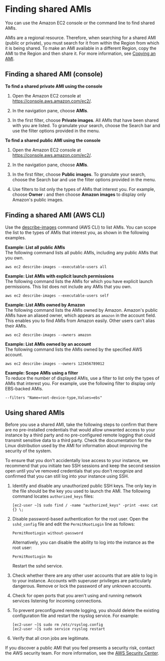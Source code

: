 # Finding shared AMIs<a name="usingsharedamis-finding"></a>

You can use the Amazon EC2 console or the command line to find shared AMIs\. 

AMIs are a regional resource\. Therefore, when searching for a shared AMI \(public or private\), you must search for it from within the Region from which it is being shared\. To make an AMI available in a different Region, copy the AMI to the Region and then share it\. For more information, see [Copying an AMI](https://docs.aws.amazon.com/AWSEC2/latest/UserGuide/CopyingAMIs.html)\.

## Finding a shared AMI \(console\)<a name="usingsharedamis-finding-console"></a>

**To find a shared private AMI using the console**

1. Open the Amazon EC2 console at [https://console\.aws\.amazon\.com/ec2/](https://console.aws.amazon.com/ec2/)\.

1. In the navigation pane, choose **AMIs**\. 

1. In the first filter, choose **Private images**\. All AMIs that have been shared with you are listed\. To granulate your search, choose the Search bar and use the filter options provided in the menu\.

**To find a shared public AMI using the console**

1. Open the Amazon EC2 console at [https://console\.aws\.amazon\.com/ec2/](https://console.aws.amazon.com/ec2/)\.

1. In the navigation pane, choose **AMIs**\.

1. In the first filter, choose **Public images**\. To granulate your search, choose the Search bar and use the filter options provided in the menu\.

1. Use filters to list only the types of AMIs that interest you\. For example, choose **Owner :** and then choose **Amazon images** to display only Amazon's public images\.

## Finding a shared AMI \(AWS CLI\)<a name="usingsharedamis-finding-cli"></a>

Use the [describe\-images](https://docs.aws.amazon.com/cli/latest/reference/ec2/describe-images.html) command \(AWS CLI\) to list AMIs\. You can scope the list to the types of AMIs that interest you, as shown in the following examples\.

**Example: List all public AMIs**  
The following command lists all public AMIs, including any public AMIs that you own\.

```
aws ec2 describe-images --executable-users all
```

**Example: List AMIs with explicit launch permissions**  
The following command lists the AMIs for which you have explicit launch permissions\. This list does not include any AMIs that you own\.

```
aws ec2 describe-images --executable-users self
```

**Example: List AMIs owned by Amazon**  
The following command lists the AMIs owned by Amazon\. Amazon's public AMIs have an aliased owner, which appears as `amazon` in the account field\. This enables you to find AMIs from Amazon easily\. Other users can't alias their AMIs\.

```
aws ec2 describe-images --owners amazon
```

**Example: List AMIs owned by an account**  
The following command lists the AMIs owned by the specified AWS account\.

```
aws ec2 describe-images --owners 123456789012
```

**Example: Scope AMIs using a filter**  
To reduce the number of displayed AMIs, use a filter to list only the types of AMIs that interest you\. For example, use the following filter to display only EBS\-backed AMIs\.

```
--filters "Name=root-device-type,Values=ebs"
```

## Using shared AMIs<a name="usingsharedamis-confirm"></a>

Before you use a shared AMI, take the following steps to confirm that there are no pre\-installed credentials that would allow unwanted access to your instance by a third party and no pre\-configured remote logging that could transmit sensitive data to a third party\. Check the documentation for the Linux distribution used by the AMI for information about improving the security of the system\.

To ensure that you don't accidentally lose access to your instance, we recommend that you initiate two SSH sessions and keep the second session open until you've removed credentials that you don't recognize and confirmed that you can still log into your instance using SSH\.

1. Identify and disable any unauthorized public SSH keys\. The only key in the file should be the key you used to launch the AMI\. The following command locates `authorized_keys` files:

   ```
   [ec2-user ~]$ sudo find / -name "authorized_keys" -print -exec cat {} \;
   ```

1. Disable password\-based authentication for the root user\. Open the `sshd_config` file and edit the `PermitRootLogin` line as follows:

   ```
   PermitRootLogin without-password
   ```

   Alternatively, you can disable the ability to log into the instance as the root user:

   ```
   PermitRootLogin No
   ```

   Restart the sshd service\.

1. Check whether there are any other user accounts that are able to log in to your instance\. Accounts with superuser privileges are particularly dangerous\. Remove or lock the password of any unknown accounts\.

1. Check for open ports that you aren't using and running network services listening for incoming connections\.

1. To prevent preconfigured remote logging, you should delete the existing configuration file and restart the rsyslog service\. For example:

   ```
   [ec2-user ~]$ sudo rm /etc/rsyslog.config
   [ec2-user ~]$ sudo service rsyslog restart
   ```

1. Verify that all cron jobs are legitimate\.

If you discover a public AMI that you feel presents a security risk, contact the AWS security team\. For more information, see the [AWS Security Center](https://aws.amazon.com/security/)\.